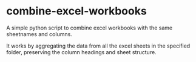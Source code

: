 # combine-excel-workbooks
A simple python script to combine excel workbooks with the same sheetnames and columns.

It works by aggregating the data from all the excel sheets in the specified folder, preserving the column headings and sheet structure.
